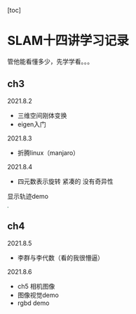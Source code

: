 [toc]

# SLAM十四讲学习记录

管他能看懂多少，先学学看。。。

## ch3

2021.8.2

- 三维空间刚体变换
- eigen入门

2021.8.3

- 折腾linux（manjaro）

2021.8.4

- 四元数表示旋转 紧凑的 没有奇异性

显示轨迹demo

<img src="https://gitee.com/YhQIAOXYZ/BlogImages/raw/master/images/2021-08-04_16-13.png" style="zoom: 20%;" />

## ch4

2021.8.5
- 李群与李代数（看的我很懵逼）

2021.8.6
- ch5 相机图像
- 图像视觉demo
- rgbd demo
